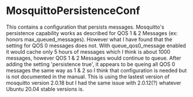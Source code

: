 # MosquittoPersistenceConf
This contains a configuration that persists messages.
Mosquitto's persistence capability works as described for QOS 1 & 2 Messages (ex: honors max_queued_messages).  However what I have found that the setting for QOS 0 messages does not.  With queue_qos0_message enabled it would cache only 5 hours of messages which I think is about 1000 messages, however QOS 1 & 2 Messages would continue to queue.  After adding the setting 'persistence true', it appears to be queing all QOS 0 messages the same way as 1 & 2 so I think that configuration is needed but is not documented in the manual.  This is using the lastest version of mosquitto version 2.0.18 but I had the same issue with 2.0.12(?) whatever Ubuntu 20.04 stable versions is.
